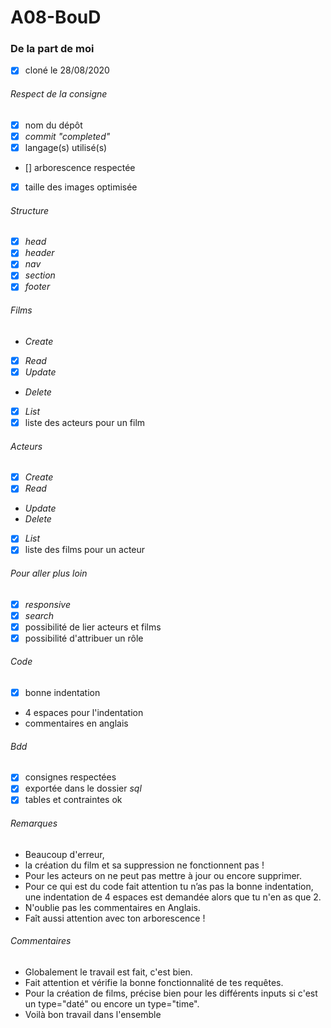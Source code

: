 # A08-BouD
### De la part de moi
- [x] cloné le 28/08/2020
###### *Respect de la consigne*
- [x] nom du dépôt
- [x] *commit "completed"*
- [x] langage(s) utilisé(s)
- [] arborescence respectée
- [x] taille des images optimisée
###### *Structure*
- [x] *head*
- [x] *header*
- [x] *nav*
- [x] *section*
- [x] *footer*
###### *Films*
- *Create*
- [x] *Read*
- [x] *Update*
- *Delete*
- [x] *List*
- [x] liste des acteurs pour un film
###### *Acteurs*
- [x] *Create*
- [x] *Read*
- *Update*
- *Delete*
- [x] *List*
- [x] liste des films pour un acteur
###### *Pour aller plus loin*
- [x] *responsive*
- [x] *search*
- [x] possibilité de lier acteurs et films
- [x] possibilité d'attribuer un rôle
###### *Code*
- [x] bonne indentation
- 4 espaces pour l'indentation
- commentaires en anglais
###### *Bdd*
- [x] consignes respectées
- [x] exportée dans le dossier *sql*
- [x] tables et contraintes ok
###### *Remarques*
- Beaucoup d'erreur, 
- la création du film et sa suppression ne fonctionnent pas !
- Pour les acteurs on ne peut pas mettre à jour ou encore supprimer.
- Pour ce qui est du code fait attention tu n’as pas la bonne indentation, 
  une indentation de 4 espaces est demandée alors que tu n'en as que 2.
- N'oublie pas les commentaires en Anglais.
- Faît aussi attention avec ton arborescence !
###### *Commentaires*
- Globalement le travail est fait, c'est bien. 
- Fait attention et vérifie la bonne fonctionnalité de tes requêtes.
- Pour la création de films, précise bien pour les différents inputs si c'est un type="daté" ou encore un type="time".
- Voilà bon travail dans l'ensemble
